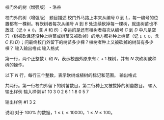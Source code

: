 



校门外的树（增强版） - 洛谷














校门外的树（增强版）
题目描述
校门外马路上本来从编号 $0$ 到 $L$，每一编号的位置都有一棵树。有砍树者每次从编号 $A$ 到 $B$ 处连续砍掉每一棵树，就连树苗也不放过（记 `0 A B`，含 $A$ 和 $B$）；幸运的是还有植树者每次从编号 $C$ 到 $D$ 中凡是空穴（树被砍且还没种上树苗或树苗又被砍掉）的地方都补种上树苗（记 `1 C D`，含 $C$ 和 $D$）；问最终校门外留下的树苗多少棵？植树者种上又被砍掉的树苗有多少棵？
输入输出格式
输入格式

第一行，两个正整数 $L$ 和 $N$，表示校园外原来有 $L + 1$ 棵树，并有 $N$ 次砍树或种树的操作。

以下 $N$ 行，每行三个整数，表示砍树或植树的标记和范围。
输出格式

共两行。第一行校门外留下的树苗数目，第二行种上又被拔掉的树苗数目。
输入输出样例
输入样例 #1
10 3
0 2 6
1 1 8
0 5 7

输出样例 #1
3
2

说明
对于 $100 \%$ 的数据，$1 \le L \le 10000$，$1 \le N \le 100$。







